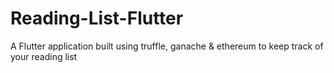 # Reading-List-Flutter
A Flutter application built using truffle, ganache & ethereum to keep track of your reading list
